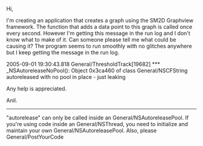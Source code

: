 Hi,

I'm creating an application that creates a graph using the SM2D Graphview framework. The function that adds a data point to this graph is called once every second. However I'm getting this message in the run log and  I don't know what to make of it. Can someone please tell me what could be causing it? The program seems to run smoothly with no glitches anywhere but I keep getting the message in the run log.

2005-09-01 19:30:43.818 General/ThresholdTrack[19682] *** _NSAutoreleaseNoPool(): Object 0x3ca460 of class General/NSCFString autoreleased with no pool in place - just leaking

Any help is appreciated.

Anil.



----

"autorelease" can only be called inside an General/NSAutoreleasePool. If you're using code inside an General/NSThread, you need to initialize and maintain your own General/NSAutoreleasePool. Also, please General/PostYourCode
